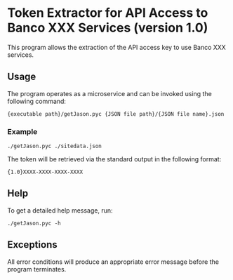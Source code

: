# Token Extractor for API Access to Banco XXX Services (version 1.0)

This program allows the extraction of the API access key to use Banco XXX services.

## Usage

The program operates as a microservice and can be invoked using the following command:

`{executable path}/getJason.pyc {JSON file path}/{JSON file name}.json`

### Example

`./getJason.pyc ./sitedata.json`

The token will be retrieved via the standard output in the following format:

`{1.0}XXXX-XXXX-XXXX-XXXX`

## Help

To get a detailed help message, run:

`./getJason.pyc -h`

## Exceptions

All error conditions will produce an appropriate error message before the program terminates.


